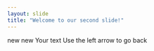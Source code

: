 ```yaml
---
layout: slide
title: "Welcome to our second slide!"
---
```

new new
Your text
Use the left arrow to go back

